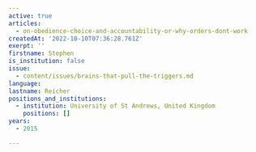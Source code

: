 ```yaml
---
active: true
articles:
  - on-obedience-choice-and-accountability-or-why-orders-dont-work
createdAt: '2022-10-10T07:36:28.761Z'
exerpt: ''
firstname: Stephen
is_institution: false
issue:
  - content/issues/brains-that-pull-the-triggers.md
language:
lastname: Reicher
positions_and_institutions: 
  - institution: University of St Andrews, United Kingdom
    positions: []
years:
  - 2015

---
```

